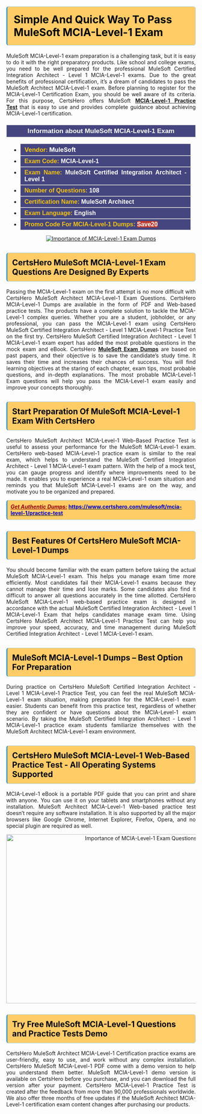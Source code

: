 <h1><strong><span style="display:block; color:#000000; background:#ffcc66; border: 0.5px solid #AED6F1 ; border-left: 3px solid #3498DB; padding: .6em; border-radius: 6px;">Simple And Quick Way To Pass MuleSoft MCIA-Level-1 Exam</span></strong></h1>

<p style="text-align: justify;">MuleSoft MCIA-Level-1 exam preparation is a challenging task, but it is easy to do it with the right preparatory products. Like school and college exams, you need to be well prepared for the professional MuleSoft Certified Integration Architect - Level 1 MCIA-Level-1 exams. Due to the great benefits of professional certification, it’s a dream of candidates to pass the MuleSoft Architect MCIA-Level-1 exam. Before planning to register for the MCIA-Level-1 Certification Exam, you should be well aware of its criteria. For this purpose, CertsHero offers MuleSoft <a href="https://www.certshero.com/mulesoft/mcia-level-1"><strong>MCIA-Level-1 Practice Test</strong></a> that is easy to use and provides complete guidance about achieving MCIA-Level-1 certification.</p>

<h3 style="background: #454580; border: 1px solid rgb(204, 204, 204); padding: 5px 10px; text-align: center;"><span style="color:#ffffff;"><span style="font-size:11pt"><span style="line-height:normal"><span style="font-family:Calibri,sans-serif"><b><span style="font-size:13.0pt"><span cambria="">Information about MuleSoft MCIA-Level-1 Exam</span></span></b></span></span></span></span></h3>

<ul>
	<li style="margin:0cm 10pt">
	<div style="background:#454580; border: 1px solid rgb(204, 204, 204); padding: 5px 10px; text-align: justify;"><span style="font-size:11pt"><span style="line-height:normal"><span style="tab-stops:list 36.0pt"><span style="font-fam ily:Calibri,sans-serif"><b><span style="font-size:12.0pt"><span new="" roman="" style="font-family:" times=""><span style="color:#f1c40f;">Vendor:</span> <span style="color:#ffffff;">MuleSoft</span></span></span></b></span></span></span></span></div>
	</li>
	<li style="margin:0cm 10pt">
	<div style="background: #454580; border: 1px solid rgb(204, 204, 204); padding: 5px 10px; text-align: justify;"><span style="font-size:11pt"><span style="line-height:normal"><span style="tab-stops:list 36.0pt"><span style="font-family:Calibri,sans-serif"><b><span style="font-size:12.0pt"><span new="" roman="" style="font-family:" times=""><span style="color:#f1c40f;">Exam Code:</span> <span style="color:#ffffff;">MCIA-Level-1</span></span></span></b></span></span></span></span></div>
	</li>
	<li style="margin:0cm 10pt">
	<div style="background: #454580; border: 1px solid rgb(204, 204, 204); padding: 5px 10px; text-align: justify;"><span style="font-size:11pt"><span style="line-height:normal"><span style="tab-stops:list 36.0pt"><span style="font-family:Calibri,sans-serif"><b><span style="font-size:12.0pt"><span new="" roman="" style="font-family:" times=""><span style="color:#f1c40f;">Exam Name:</span> <span style="color:#ffffff;">MuleSoft Certified Integration Architect - Level 1</span></span></span></b></span></span></span></span></div>
	</li>
	<li style="margin:0cm 10pt">
	<div style="background: #454580; border: 1px solid rgb(204, 204, 204); padding: 5px 10px;"><span style="font-size:11pt"><span style="line-height:normal"><span style="tab-stops:list 36.0pt"><span style="font-family:Calibri,sans-serif"><b><span style="font-size:12.0pt"><span new="" roman="" style="font-family:" times=""><span style="color:#f1c40f;">Number of Questions: </span><span style="color:#ffffff;">108</span></span></span></b></span></span></span></span></div>
	</li>
	<li style="margin:0cm 10pt">
	<div style="background: #454580; border: 1px solid rgb(204, 204, 204); padding: 5px 10px; text-align: justify;"><span style="font-size:11pt"><span style="line-height:normal"><span style="tab-stops:list 36.0pt"><span style="font-family:Calibri,sans-serif"><b><span style="font-size:12.0pt"><span new="" roman="" style="font-family:" times=""><span style="color:#f1c40f;">Certification Name:</span> <span style="color:#ffffff;">MuleSoft Architect</span></span></span></b></span></span></span></span></div>
	</li>
	<li style="margin:0cm 10pt">
	<div style="background: #454580; border: 1px solid rgb(204, 204, 204); padding: 5px 10px; text-align: justify;"><span style="font-size:11pt"><span style="line-height:normal"><span style="tab-stops:list 36.0pt"><span style="font-family:Calibri,sans-serif"><b><span style="font-size:12.0pt"><span new="" roman="" style="font-family:" times=""><span style="color:#f1c40f;">Exam Language:</span> <span style="color:#ffffff;">English</span></span></span></b></span></span></span></span></div>
	</li>
	<li style="margin:0cm 10pt">
	<div style="background: #454580; border: 1px solid rgb(204, 204, 204); padding: 5px 10px;"><span style="font-size:11pt"><span style="line-height:normal"><span style="tab-stops:list 36.0pt"><span style="font-family:Calibri,sans-serif"><b><span style="font-size:12.0pt"><span new="" roman="" style="font-family:" times=""><span style="color:#f1c40f;">Promo Code For MCIA-Level-1 Dumps: </span><span style="color:#ffffff;"><span style="background-color:#c0392b;">Save20</span></span></span></span></b></span></span></span></span></div>
	</li>
</ul>

<p style="text-align: center;"><a href="https://www.certshero.com/mulesoft/mcia-level-1" rel="NOFOLLOW"><img alt="Importance of MCIA-Level-1 Exam Dumps" src="https://i.imgur.com/UZuq4Dk.jpeg" /></a></p>

<h2><strong><span style="display:block; color:#000000; background:#ffcc66; border: 0.5px solid #AED6F1 ; border-left: 3px solid #3498DB; padding: .6em; border-radius: 6px;">CertsHero MuleSoft MCIA-Level-1 Exam Questions Are Designed By Experts</span></strong></h2>

<p style="text-align: justify;">Passing the MCIA-Level-1 exam on the first attempt is no more difficult with CertsHero MuleSoft Architect MCIA-Level-1 Exam Questions. CertsHero MCIA-Level-1 Dumps are available in the form of PDF and Web-based practice tests. The products have a complete solution to tackle the MCIA-Level-1 complex queries. Whether you are a student, jobholder, or any professional, you can pass the MCIA-Level-1 exam using CertsHero MuleSoft Certified Integration Architect - Level 1 MCIA-Level-1 Practice Test on the first try. CertsHero MuleSoft Certified Integration Architect - Level 1 MCIA-Level-1 exam expert has added the most probable questions in the mock exam and eBook. CertsHero <a href="https://www.certshero.com/mulesoft"><strong>MuleSoft Exam Dumps</strong></a> are based on past papers, and their objective is to save the candidate’s study time. It saves their time and increases their chances of success. You will find learning objectives at the staring of each chapter, exam tips, most probable questions, and in-depth explanations. The most probable MCIA-Level-1 Exam questions will help you pass the MCIA-Level-1 exam easily and improve your concepts thoroughly.</p>

<h2><strong><span style="display:block; color:#000000; background:#ffcc66; border: 0.5px solid #AED6F1 ; border-left: 3px solid #3498DB; padding: .6em; border-radius: 6px;">Start Preparation Of MuleSoft MCIA-Level-1 Exam With CertsHero</span></strong></h2>

<p style="text-align: justify;">CertsHero MuleSoft Architect MCIA-Level-1 Web-Based Practice Test is useful to assess your performance for the MuleSoft MCIA-Level-1 exam. CertsHero web-based MCIA-Level-1 practice exam is similar to the real exam, which helps to understand the MuleSoft Certified Integration Architect - Level 1 MCIA-Level-1 exam pattern. With the help of a mock test, you can gauge progress and identify where improvements need to be made. It enables you to experience a real MCIA-Level-1 exam situation and reminds you that MuleSoft MCIA-Level-1 exams are on the way, and motivate you to be organized and prepared.</p>

<p><strong><span style="display:block; color:#990000; background:#ffcc66; border: 0.5px solid #AED6F1 ; border-left: 3px solid #3498DB; padding: .6em; border-radius: 6px;"><span style="font-size:14px;"><u><i>Get Authentic Dumps:</i></u></span> <a href="https://www.certshero.com/mulesoft/mcia-level-1/practice-test"><span style="color:#0000cc;">https://www.certshero.com/mulesoft/mcia-level-1/practice-test</span></a></span></strong></p>

<h2><strong><span style="display:block; color:#000000; background:#ffcc66; border: 0.5px solid #AED6F1 ; border-left: 3px solid #3498DB; padding: .6em; border-radius: 6px;">Best Features Of CertsHero MuleSoft MCIA-Level-1 Dumps</span></strong></h2>

<p style="text-align: justify;">You should become familiar with the exam pattern before taking the actual MuleSoft MCIA-Level-1 exam. This helps you manage exam time more efficiently. Most candidates fail their MCIA-Level-1 exams because they cannot manage their time and lose marks. Some candidates also find it difficult to answer all questions accurately in the time allotted. CertsHero MuleSoft MCIA-Level-1 web-based practice exam is designed in accordance with the actual MuleSoft Certified Integration Architect - Level 1 MCIA-Level-1 Exam that helps candidates manage exam time. Using CertsHero MuleSoft Architect MCIA-Level-1 Practice Test can help you improve your speed, accuracy, and time management during MuleSoft Certified Integration Architect - Level 1 MCIA-Level-1 exam.</p>

<h2><strong><span style="display:block; color:#000000; background:#ffcc66; border: 0.5px solid #AED6F1 ; border-left: 3px solid #3498DB; padding: .6em; border-radius: 6px;">MuleSoft MCIA-Level-1 Dumps – Best Option For Preparation</span></strong></h2>

<p style="text-align: justify;">During practice on CertsHero MuleSoft Certified Integration Architect - Level 1 MCIA-Level-1 Practice Test, you can feel the real MuleSoft MCIA-Level-1 exam situation, making preparation for the MCIA-Level-1 exam easier. Students can benefit from this practice test, regardless of whether they are confident or have questions about the MCIA-Level-1 exam scenario. By taking the MuleSoft Certified Integration Architect - Level 1 MCIA-Level-1 practice exam students familiarize themselves with the MuleSoft Architect MCIA-Level-1 exam environment.</p>

<h2><strong><span style="display:block; color:#000000; background:#ffcc66; border: 0.5px solid #AED6F1 ; border-left: 3px solid #3498DB; padding: .6em; border-radius: 6px;">CertsHero MuleSoft MCIA-Level-1 Web-Based Practice Test - All Operating Systems Supported</span></strong></h2>

<p style="text-align: justify;">MCIA-Level-1 eBook is a portable PDF guide that you can print and share with anyone. You can use it on your tablets and smartphones without any installation. MuleSoft Architect MCIA-Level-1 Web-based practice test doesn’t require any software installation. It is also supported by all the major browsers like Google Chrome, Internet Explorer, Firefox, Opera, and no special plugin are required as well.</p>

<p style="text-align: center;"><a href="https://www.certshero.com/product-detail/mcia-level-1" rel="NOFOLLOW"><img alt="Importance of MCIA-Level-1 Exam Questions" height="450" src="https://i.redd.it/vixpkfso1g981.jpg" width="700" /></a></p>

<h2><strong><span style="display:block; color:#000000; background:#ffcc66; border: 0.5px solid #AED6F1 ; border-left: 3px solid #3498DB; padding: .6em; border-radius: 6px;">Try Free MuleSoft MCIA-Level-1 Questions and Practice Tests Demo</span></strong></h2>

<p style="text-align: justify;">CertsHero MuleSoft Architect MCIA-Level-1 Certification practice exams are user-friendly, easy to use, and work without any complex installation. CertsHero MuleSoft MCIA-Level-1 PDF come with a demo version to help you understand them better. MuleSoft MCIA-Level-1 demo version is available on CertsHero before you purchase, and you can download the full version after your payment. CertsHero MCIA-Level-1 Practice Test is created after the feedback from more than 90,000 professionals worldwide. We also offer three months of free updates if the MuleSoft Architect MCIA-Level-1 certification exam content changes after purchasing our products.</p>
